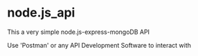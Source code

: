 # node.js_api
This a very simple node.js-express-mongoDB API

Use 'Postman' or any API Development Software to interact with
